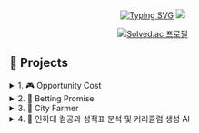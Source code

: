 
<!--
**kangho1117/kangho1117** is a ✨ _special_ ✨ repository because its `README.md` (this file) appears on your GitHub profile.

Here are some ideas to get you started:

- 🔭 I’m currently working on ...
- 👯 I’m looking to collaborate on ...
- 🤔 I’m looking for help with ...
- 💬 Ask me about ...
- 📫 How to reach me: ...
- 😄 Pronouns: ...
- ⚡ Fun fact: ...
-->
<div align="center">
<a href="https://git.io/typing-svg"><img src="https://readme-typing-svg.demolab.com?font=Fira+Code&pause=1000&random=false&width=435&lines=I%E2%80%99m+currently+learning...!" alt="Typing SVG" /></a>

<img src="https://capsule-render.vercel.app/api?type=waving&height=300&color=gradient&text=kangho's%20Github" />

[![Solved.ac
프로필](http://mazassumnida.wtf/api/v2/generate_badge?boj=kangho1117)](https://solved.ac/kangho1117)
</div>

## 

## 📁 Projects
<details>
  <summary>
     1. 🎮 Opportunity Cost
  </summary>
<br>
  
![001](https://github.com/cho-stone/Portfolio/assets/74195857/3a341f65-e0ee-4d67-8bcc-0af6e2731944)
>   
> 기획 및 제작: PACO (배광호, 조석진)
>   
> 장르: 비주얼 노벨, 로맨스, 청춘
>   
> 제작기간: 2017.9 ~ 2017.11
>   
> 내용: 인생에 이따금씩 찾아오는 선택의 순간, 그에 따라 달라지는 미래, 그리고 포기해야 하는 것들...

## 🛠 언어 및 도구
[TyranoBuilder Visual Novel Studio](https://tyranobuilder.com/)
## 🔗레포지토리 링크
https://github.com/PACOSoftWare/Opportunity-Cost
<br><br>
</details>



<details>
  <summary>
2. 📱 Betting Promise
  </summary>
<br>
  
![002](https://github.com/cho-stone/Portfolio/assets/74195857/def44c79-acb5-4c7c-9b24-a94960c12783)
>
> 기획 및 제작: PACO (배광호, 조석진)
>
> 장르: 엔터테인먼트, 베팅, 약속
>
> 제작기간: 2023.06.20 ~ 2024.03.27
>
> 내용: 포인트를 베팅하고 친구와 약속(승부)를 겨루세요!
## 🛠 언어 및 도구
![Java](https://img.shields.io/badge/java-%23ED8B00.svg?style=for-the-badge&logo=openjdk&logoColor=white) ![Kotlin](https://img.shields.io/badge/kotlin-%237F52FF.svg?style=for-the-badge&logo=kotlin&logoColor=white) ![Android Studio](https://img.shields.io/badge/android%20studio-346ac1?style=for-the-badge&logo=android%20studio&logoColor=white) ![Firebase](https://img.shields.io/badge/firebase-a08021?style=for-the-badge&logo=firebase&logoColor=ffcd34) <img src="https://img.shields.io/badge/Naver-03C75A?style=for-the-badge&logo=Naver&logoColor=white">  <img src="https://img.shields.io/badge/Kakao-FFCD00?style=for-the-badge&logo=Kakao&logoColor=black">

## 🔗레포지토리 링크
https://github.com/kangho1117/Betting-promise
<br><br>
</details>


<details>
  <summary>
3. 📱 City Farmer
  </summary>
<br>

![시티파머 어드밴텍 판넬png](https://github.com/InhaCityFarmer/CityFarmer/assets/93529538/b914e58d-f711-4ab8-a46c-a66af5474ec2)

>
> 기획 및 제작: Inha City Farmer (배광호, 황윤준, 김윤지)
>
> 장르: 커뮤니티, 농장, 모니터링
>
> 제작기간: 2024.03.05 ~ 2024.06.20
>
> 내용: 각종 하드웨어와 커뮤니티 기반의 앱으로 초보 주말농장 참여자를 도와줍니다.
## 🛠 언어 및 도구
![Kotlin](https://img.shields.io/badge/kotlin-%237F52FF.svg?style=for-the-badge&logo=kotlin&logoColor=white) <img src="https://img.shields.io/badge/Python-3776AB?style=for-the-badge&logo=Python&logoColor=white">  ![Android Studio](https://img.shields.io/badge/android%20studio-346ac1?style=for-the-badge&logo=android%20studio&logoColor=white) ![Firebase](https://img.shields.io/badge/firebase-a08021?style=for-the-badge&logo=firebase&logoColor=ffcd34) <img src="https://img.shields.io/badge/Naver-03C75A?style=for-the-badge&logo=Naver&logoColor=white"> ![ChatGPT](https://img.shields.io/badge/chatGPT-74aa9c?style=for-the-badge&logo=openai&logoColor=white) ![Figma](https://img.shields.io/badge/figma-%23F24E1E.svg?style=for-the-badge&logo=figma&logoColor=white)

## 🔗레포지토리 링크
[https://github.com/kangho1117/CityFarmer](https://github.com/InhaCityFarmer/CityFarmer)
<br><br>
</details>


<details>
  <summary>
4.  🤖 인하대 컴공과 성적표 분석 및 커리큘럼 생성 AI
  </summary>
<br>


>
> 기획 및 제작: Inha Cumulonimbus Cloud
>
> 장르: AI, 웹크롤링
>
> 제작기간: 2024.03.05 ~ 2024.06.19
>
> 내용: 인하대학교 컴퓨터공학과 학생의 성적표 PDF를 분석하여 해당 학생의 추천 커리큘럼을 작성해줍니다.
## 🛠 언어 및 도구

## 🔗레포지토리 링크
[https://github.com/Cumulonimbus-Cloud](https://github.com/Cumulonimbus-Cloud)
<br><br>
</details>


